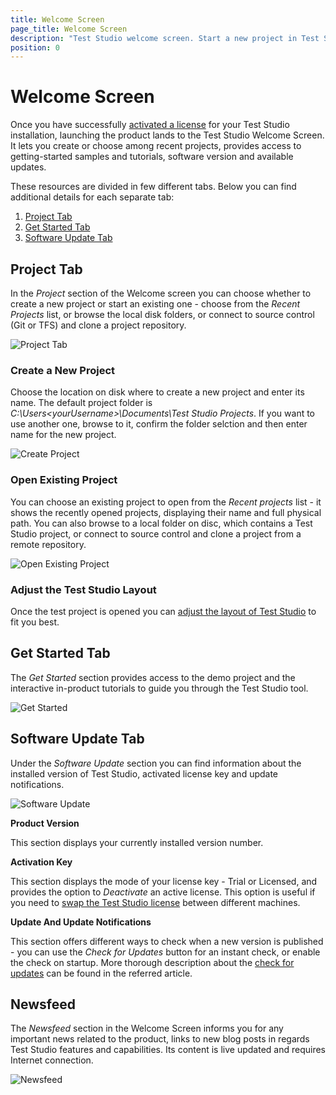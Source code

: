 ```yaml
---
title: Welcome Screen
page_title: Welcome Screen
description: "Test Studio welcome screen. Start a new project in Test Studio. Open an existing project in Test Studio. Get started with Test Studio. Update Test Studio. Check/Find Test Studio version. News related to Test Studio. New Test Studio blogs"
position: 0
---
```

# Welcome Screen

Once you have successfully <a href="/getting-started/first-project#add-a-test-to-the-project" target="_blank">activated a license</a> for your Test Studio installation, launching the product lands to the Test Studio Welcome Screen. It lets you create or choose among recent projects, provides access to getting-started samples and tutorials, software version and available updates.

These resources are divided in few different tabs. Below you can find additional details for each separate tab:

1. [Project Tab](#project-tab)
2. [Get Started Tab](#get-started)
3. [Software Update Tab](#software-update)

## Project Tab

In the _Project_ section of the Welcome screen you can choose whether to create a new project or start an existing one - choose from the _Recent Projects_ list, or browse the local disk folders, or connect to source control (Git or TFS) and clone a project repository.

![Project Tab][1]

### Create a New Project

Choose the location on disk where to create a new project and enter its name. The default project folder is _C:\Users\<yourUsername>\Documents\Test Studio Projects_. If you want to use another one, browse to it, confirm the folder selction and then enter name for the new project.

![Create Project][2]

### Open Existing Project

You can choose an existing project to open from the *Recent projects* list - it shows the recently opened projects, displaying their name and full physical path. You can also browse to a local folder on disc, which contains a Test Studio project, or connect to source control and clone a project from a remote repository.

![Open Existing Project][4]

### Adjust the Test Studio Layout

Once the test project is opened you can <a href ="/automated-tests/customize-project/custom-layout" target="_blank">adjust the layout of Test Studio</a> to fit you best.

## Get Started Tab

The *Get Started* section provides access to the demo project and the interactive in-product tutorials to guide you through the Test Studio tool.

![Get Started][5]

## Software Update Tab

Under the _Software Update_ section you can find information about the installed version of Test Studio, activated license key and update notifications.

![Software Update][6]

**Product Version**

This section displays your currently installed version number.

**Activation Key**

This section displays the mode of your license key - Trial or Licensed, and provides the option to _Deactivate_ an active license. This option is useful if you need to <a href ="/knowledge-base/activation-kb/swap-license" target="_blank">swap the Test Studio license</a> between different machines.

**Update And Update Notifications**

This section offers different ways to check when a new version is published - you can use the _Check for Updates_ button for an instant check, or enable the check on startup. More thorough description about the <a href="/getting-started/installation/check-for-updates" target="_blank">check for updates</a> can be found in the referred article.

## Newsfeed

The *Newsfeed* section in the Welcome Screen informs you for any important news related to the product, links to new blog posts in regards Test Studio features and capabilities. Its content is live updated and requires Internet connection.

![Newsfeed][7]

[1]: /img/general-information/start-a-project/welcome-screen/fig1.png
[2]: /img/general-information/start-a-project/welcome-screen/fig2.png
[3]: /img/general-information/start-a-project/welcome-screen/fig3.png
[4]: /img/general-information/start-a-project/welcome-screen/fig4.png
[5]: /img/general-information/start-a-project/welcome-screen/fig5.png
[6]: /img/general-information/start-a-project/welcome-screen/fig6.png
[7]: /img/general-information/start-a-project/welcome-screen/fig7.png
